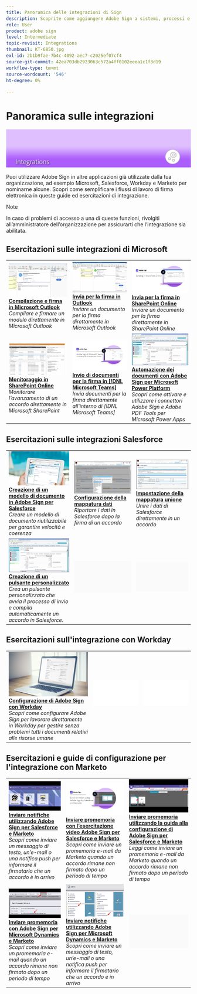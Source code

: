 ```yaml
---
title: Panoramica delle integrazioni di Sign
description: Scoprite come aggiungere Adobe Sign a sistemi, processi e applicazioni esistenti
role: User
product: adobe sign
level: Intermediate
topic-revisit: Integrations
thumbnail: KT-6850.jpg
exl-id: 2b1b9fae-7b4c-4092-aec7-c2025ef07cf4
source-git-commit: 42ea703db2923063c572a4ff0102eeea1c1f3d19
workflow-type: tm+mt
source-wordcount: '546'
ht-degree: 0%

---
```


# Panoramica sulle integrazioni

![Integrare l’immagine in Sign](../assets/Hero-Integrate.png)

Puoi utilizzare Adobe Sign in altre applicazioni già utilizzate dalla tua organizzazione, ad esempio Microsoft, Salesforce, Workday e Marketo per nominarne alcune. Scopri come semplificare i flussi di lavoro di firma elettronica in queste guide ed esercitazioni di integrazione.

>[!NOTE]
> In caso di problemi di accesso a una di queste funzioni, rivolgiti all’amministratore dell’organizzazione per assicurarti che l’integrazione sia abilitata.

## Esercitazioni sulle integrazioni di Microsoft

<table style="table-layout:fixed">
<tr>
  <td>
    <a href="fill-and-sign-doc-microsoft-outlook.md">
      <img alt="Compilazione e firma in Microsoft Outlook" src="../assets/MS-FillSign.png" />
    </a>
    <div>
    <a href="fill-and-sign-doc-microsoft-outlook.md"><strong>Compilazione e firma in Microsoft Outlook</strong></a>
    </div>
    <em>Compilare e firmare un modulo direttamente in Microsoft Outlook</em>
    <br>
  </td>
  <td>
    <a href="send-for-signature-with-outlook.md">
      <img alt="Invia per la firma in Outlook" src="../assets/MS-SendOutlook.png" />
    </a>
    <div>
    <a href="send-for-signature-with-outlook.md"><strong>Invia per la firma in Outlook</strong></a>
    </div>
    <em>Inviare un documento per la firma direttamente in Microsoft Outlook</em>
    <br>
  </td>
  <td>
    <a href="send-for-signature-with-sharepoint-online.md">
      <img alt="Invia per la firma in SharePoint Online" src="../assets/Sending-in-SP.png" />
    </a>
    <div>
    <a href="send-for-signature-with-sharepoint-online.md"><strong>Invia per la firma in SharePoint Online</strong></a>
    </div>
    <em>Inviare un documento per la firma direttamente in SharePoint Online</em>
    <br>
  </td>
</tr>
<tr>
  <td>
    <a href="track-an-agreement-with-sharepoint-online.md">
      <img alt="Monitoraggio in SharePoint Online" src="../assets/MS-TrackSP.png" />
    </a>
    <div>
    <a href="track-an-agreement-with-sharepoint-online.md"><strong>Monitoraggio in SharePoint Online</strong></a>
    </div>
    <em>Monitorare l’avanzamento di un accordo direttamente in Microsoft SharePoint</em>
    <br>
  </td>
  <td>
    <a href="adobe-sign-teams-mortgage.md">
      <img alt="Invio di documenti per la firma in [!DNL Microsoft Teams]" src="../assets/teamsmortgage.png" />
    </a>
    <div>
    <a href="adobe-sign-teams-mortgage.md"><strong>Invio di documenti per la firma in [!DNL Microsoft Teams]</strong></a>
    </div>
    <em>Invia documenti per la firma direttamente all'interno di [!DNL Microsoft Teams]</em>
    <br>
  </td>
  <td>
    <a href="documentautomation.md">
      <img alt="Automazione dei documenti con Adobe Sign per Microsoft Power Platform" src="../assets/SF-Button.png" />
    </a>
    <div>
    <a href="documentautomation.md"><strong>Automazione dei documenti con Adobe Sign per Microsoft Power Platform</strong></a>
    </div>
    <em>Scopri come attivare e utilizzare i connettori Adobe Sign e Adobe PDF Tools per Microsoft Power Apps</em>
    <br>
  </td>
</tr>
</table>

## Esercitazioni sulle integrazioni Salesforce

<table style="table-layout:fixed">
<tr>
  <td>
    <a href="create-an-agreement-template.md">
      <img alt="Creazione di un modello di documento in Adobe Sign per Salesforce" src="../assets/SF-Template.png" />
    </a>
    <div>
    <a href="create-an-agreement-template.md"><strong>Creazione di un modello di documento in Adobe Sign per Salesforce</strong></a>
    </div>
    <em>Creare un modello di documento riutilizzabile per garantire velocità e coerenza</em>
    <br>
  </td>
  <td>
    <a href="set-up-data-mapping.md">
      <img alt="Configurazione della mappatura dati" src="../assets/SF-DataMapping.png" />
    </a>
    <div>
    <a href="set-up-data-mapping.md"><strong>Configurazione della mappatura dati</strong></a>
    </div>
    <em>Riportare i dati in Salesforce dopo la firma di un accordo</em>
    <br>
  </td>
  <td>
    <a href="set-up-merging-map.md">
      <img alt="Impostazione della mappatura unione" src="../assets/SF-MergeMapping.png" />
    </a>
    <div>
    <a href="set-up-merging-map.md"><strong>Impostazione della mappatura unione</strong></a>
    </div>
    <em>Unire i dati di Salesforce direttamente in un accordo</em>
    <br>
  </td>
</tr>
<tr>
  <td>
    <a href="create-a-custom-button.md">
      <img alt="Creazione di un pulsante personalizzato" src="../assets/SF-Button.png" />
    </a>
    <div>
    <a href="create-a-custom-button.md"><strong>Creazione di un pulsante personalizzato</strong></a>
    </div>
    <em>Crea un pulsante personalizzato che avvia il processo di invio e compila automaticamente un accordo in Salesforce.</em>
    <br>
  </td>
  <td>
    <img alt="Spaziatore" src="../assets/Grayspacer.png" />
    <div>
    <br>
  </td>
  <td>
    <img alt="Spaziatore" src="../assets/Grayspacer.png" />
    <div>
    <br>
  </td>
</tr>
</table>

## Esercitazioni sull&#39;integrazione con Workday

<table style="table-layout:fixed">
<tr>
  <td>
    <a href="workday.md">
      <img alt="Configurazione di Adobe Sign con Workday" src="../assets/WD-Configure.png" />
    </a>
    <div>
    <a href="workday.md"><strong>Configurazione di Adobe Sign con Workday</strong></a>
    </div>
    <em>Scopri come configurare Adobe Sign per lavorare direttamente in Workday per gestire senza problemi tutti i documenti relativi alle risorse umane</em>
    <br>
  </td>
  <td>
    <img alt="Spaziatore" src="../assets/Whitespacer.png" />
    <div>
    <br>
  </td>
  <td>
    <img alt="Spaziatore" src="../assets/Whitespacer.png" />
    <div>
    <br>
  </td>
</tr>
</table>

## Esercitazioni e guide di configurazione per l&#39;integrazione con Marketo

<table style="table-layout:fixed">
<tr>
  <td>
    <a href="marketo-salesforce-sms.md">
      <img alt="Inviare notifiche utilizzando Adobe Sign per Salesforce e Marketo" src="../assets/Integrate-Salesforce-SMS.jpg" />
    </a>
    <div>
    <a href="marketo-salesforce-sms.md"><strong>Inviare notifiche utilizzando Adobe Sign per Salesforce e Marketo</strong></a>
    </div>
    <em>Scopri come inviare un messaggio di testo, un’e-mail o una notifica push per informare il firmatario che un accordo è in arrivo</em>
    <br>
  </td>
  <td>
    <a href="marketo-salesforce-reminder-video.md">
      <img alt="Inviare promemoria con l’esercitazione video Adobe Sign per Salesforce e Marketo" src="../assets/Integrate-Salesforce-Reminder-Video.png" />
    </a>
    <div>
    <a href="marketo-salesforce-reminder.md"><strong>Inviare promemoria con l’esercitazione video Adobe Sign per Salesforce e Marketo</strong></a>
    </div>
    <em>Scopri come inviare un promemoria e-mail da Marketo quando un accordo rimane non firmato dopo un periodo di tempo</em>
    <br>
  </td>
  <td>
    <a href="marketo-salesforce-reminder.md">
      <img alt="Inviare promemoria utilizzando la guida alla configurazione di Adobe Sign per Salesforce e Marketo" src="../assets/Integrate-Salesforce-Reminder.jpg" />
    </a>
    <div>
    <a href="marketo-salesforce-reminder.md"><strong>Inviare promemoria utilizzando la guida alla configurazione di Adobe Sign per Salesforce e Marketo</strong></a>
    </div>
    <em>Leggi come inviare un promemoria e-mail da Marketo quando un accordo rimane non firmato dopo un periodo di tempo</em>
    <br>
  </td>
</tr>
<tr>
  <td>
    <a href="marketo-dynamics-reminder.md">
      <img alt="Inviare promemoria con Adobe Sign per Microsoft Dynamics e Marketo" src="../assets/Integrate-Dynamics-Reminder.jpg" />
    </a>
    <div>
    <a href="marketo-dynamics-reminder.md"><strong>Inviare promemoria con Adobe Sign per Microsoft Dynamics e Marketo</strong></a>
    </div>
    <em>Scopri come inviare un promemoria e-mail quando un accordo rimane non firmato dopo un periodo di tempo</em>
    <br>
  </td>
  <td>
    <a href="marketo-dynamics-sms.md">
      <img alt="Inviare notifiche utilizzando Adobe Sign per Microsoft Dynamics e Marketo" src="../assets/Integrate-Dynamics-SMS.jpg" />
    </a>
    <div>
    <a href="marketo-dynamics-sms.md"><strong>Inviare notifiche utilizzando Adobe Sign per Microsoft Dynamics e Marketo</strong></a>
    </div>
    <em>Scopri come inviare un messaggio di testo, un’e-mail o una notifica push per informare il firmatario che un accordo è in arrivo</em>
    <br>
  </td>
  <td>
    <img alt="Spaziatore" src="../assets/Grayspacer.png" />
    <div>
    <br>
  </td>
</tr>
</table>
